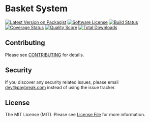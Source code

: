 # Basket System

[![Latest Version on Packagist][ico-version]][link-packagist]
[![Software License][ico-license]](LICENSE.md)
[![Build Status][ico-travis]][link-travis]
[![Coverage Status][ico-scrutinizer]][link-scrutinizer]
[![Quality Score][ico-code-quality]][link-code-quality]
[![Total Downloads][ico-downloads]][link-downloads]

## Contributing

Please see [CONTRIBUTING](CONTRIBUTING.md) for details.

## Security

If you discover any security related issues, please email dev@paybreak.com instead of using the issue tracker.

## License

The MIT License (MIT). Please see [License File](LICENSE.md) for more information.

[ico-version]: https://img.shields.io/packagist/v/paybreak/basket.svg?style=flat-square
[ico-license]: https://img.shields.io/badge/license-MIT-brightgreen.svg?style=flat-square
[ico-travis]: https://img.shields.io/travis/paybreak/basket/master.svg?style=flat-square
[ico-scrutinizer]: https://img.shields.io/scrutinizer/coverage/g/paybreak/basket.svg?style=flat-square
[ico-code-quality]: https://img.shields.io/scrutinizer/g/paybreak/basket.svg?style=flat-square
[ico-downloads]: https://img.shields.io/packagist/dt/paybreak/basket.svg?style=flat-square

[link-packagist]: https://packagist.org/packages/paybreak/basket
[link-travis]: https://travis-ci.org/paybreak/basket
[link-scrutinizer]: https://scrutinizer-ci.com/g/paybreak/basket/code-structure
[link-code-quality]: https://scrutinizer-ci.com/g/paybreak/basket
[link-downloads]: https://packagist.org/packages/paybreak/basket
